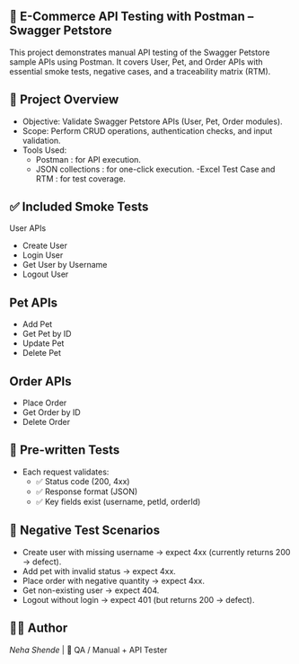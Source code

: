 ## 🧪 E-Commerce API Testing with Postman – Swagger Petstore
This project demonstrates manual API testing of the Swagger Petstore sample APIs using Postman.
It covers User, Pet, and Order APIs with essential smoke tests, negative cases, and a traceability matrix (RTM).

## 📌 Project Overview
- Objective: Validate Swagger Petstore APIs (User, Pet, Order modules).
- Scope: Perform CRUD operations, authentication checks, and input validation.
- Tools Used:
    - Postman : for API execution.
    - JSON collections : for one-click execution.
     -Excel Test Case and RTM : for test coverage.

## ✅ Included Smoke Tests
User APIs
- Create User
- Login User
- Get User by Username
- Logout User
  
## Pet APIs
- Add Pet
- Get Pet by ID
- Update Pet
- Delete Pet

## Order APIs
- Place Order
- Get Order by ID
- Delete Order

## 📝 Pre-written Tests
- Each request validates:
    - ✅ Status code (200, 4xx)
    - ✅ Response format (JSON)
    - ✅ Key fields exist (username, petId, orderId)

## 🧪 Negative Test Scenarios
- Create user with missing username → expect 4xx (currently returns 200 → defect).
- Add pet with invalid status → expect 4xx.
- Place order with negative quantity → expect 4xx.
- Get non-existing user → expect 404.
- Logout without login → expect 401 (but returns 200 → defect).

## 🧑‍💻 Author
*Neha Shende* | 💼 QA / Manual + API Tester
